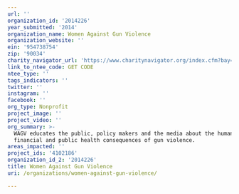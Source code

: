 ```yaml
---
url: ''
organization_id: '2014226'
year_submitted: '2014'
organization_name: Women Against Gun Violence
organization_website: ''
ein: '954738754'
zip: '90034'
charity_navigator_url: 'https://www.charitynavigator.org/index.cfm?bay=search.profile&ein=954738754'
link_to_ntee_code: GET CODE
ntee_type: ''
tags_indicators: ''
twitter: ''
instagram: ''
facebook: ''
org_type: Nonprofit
project_image: ''
project_video: ''
org_summary: >-
  WAGV educates the public, policy makers and the media about the human,
  financial and public health consequences of gun violence.
areas_impacted: ''
project_ids: '4102186'
organization_id_2: '2014226'
title: Women Against Gun Violence
uri: /organizations/women-against-gun-violence/

---
```

